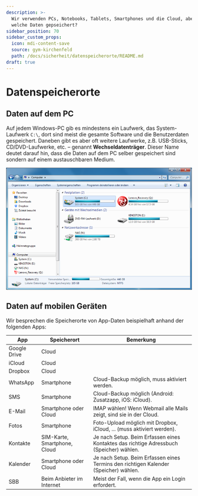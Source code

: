 ```yaml
---
description: >-
  Wir verwenden PCs, Notebooks, Tablets, Smartphones und die Cloud, aber wo sind
  welche Daten gepseichert?
sidebar_position: 70
sidebar_custom_props:
  icon: mdi-content-save
  source: gym-kirchenfeld
  path: /docs/sicherheit/datenspeicherorte/README.md
draft: true
---
```


# Datenspeicherorte



## Daten auf dem PC
Auf jedem Windows-PC gib es mindestens ein Laufwerk, das System-Laufwerk `C:\`, dort sind meist die gesamte Software und die Benutzerdaten gespeichert. Daneben gibt es aber oft weitere Laufwerke, z.B. USB-Sticks, CD/DVD-Laufwerke, etc. – genannt **Wechseldatenträger**. Dieser Name deutet darauf hin, dass die Daten auf dem PC selber gespeichert sind sondern auf einem austauschbaren Medium.

![Speicherorte auf dem PC](./laufwerke.png)


## Daten auf mobilen Geräten
Wir besprechen die Speicherorte von App-Daten beispielhaft anhand der folgenden Apps:

| App          | Speicherort                  | Bemerkung                                                                               |
| ------------ | ---------------------------- | --------------------------------------------------------------------------------------- |
| Google Drive | Cloud                        |                                                                                         |
| iCloud       | Cloud                        |                                                                                         |
| Dropbox      | Cloud                        |                                                                                         |
| WhatsApp     | Smartphone                   | Cloud-Backup möglich, muss aktiviert werden.                                            |
| SMS          | Smartphone                   | Cloud-Backup möglich (Android: Zusatzapp, iOS: iCloud).                                 |
| E-Mail       | Smartphone oder Cloud        | IMAP wählen! Wenn Webmail alle Mails zeigt, sind sie in der Cloud.                      |
| Fotos        | Smartphone                   | Foto-Upload möglich mit Dropbox, iCloud, ... (muss aktiviert werden).                   |
| Kontakte     | SIM-Karte, Smartphone, Cloud | Je nach Setup. Beim Erfassen eines Kontaktes das richtige Adressbuch (Speicher) wählen. |
| Kalender     | Smartphone oder Cloud        | Je nach Setup. Beim Erfassen eines Termins den richtigen Kalender (Speicher) wählen.    |
| SBB          | Beim Anbieter im Internet    | Meist der Fall, wenn die App ein Login erfordert.                                       |
